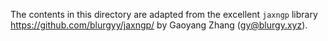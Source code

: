 The contents in this directory are adapted from the excellent `jaxngp` library https://github.com/blurgyy/jaxngp/ by Gaoyang Zhang (gy@blurgy.xyz).